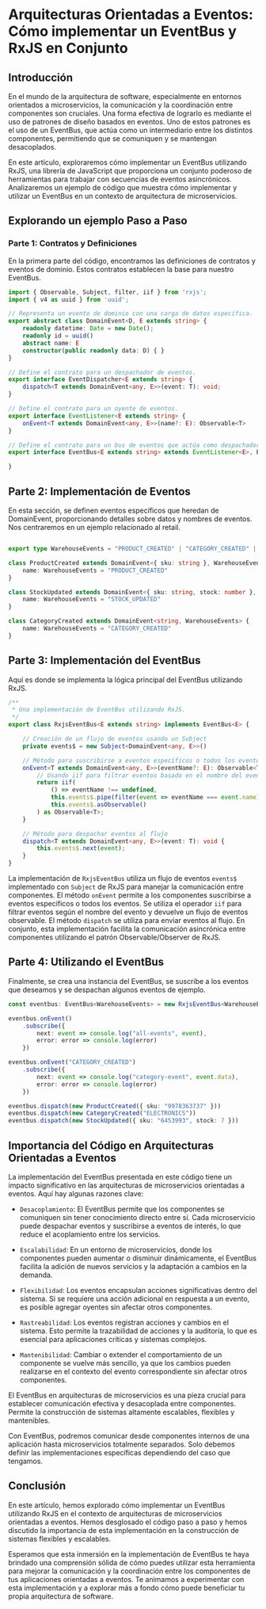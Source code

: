 # Arquitecturas Orientadas a Eventos: Cómo implementar un EventBus y RxJS en Conjunto

## Introducción

En el mundo de la arquitectura de software, especialmente en entornos orientados a microservicios, la comunicación y la coordinación entre componentes son cruciales. Una forma efectiva de lograrlo es mediante el uso de patrones de diseño basados en eventos. Uno de estos patrones es el uso de un EventBus, que actúa como un intermediario entre los distintos componentes, permitiendo que se comuniquen y se mantengan desacoplados.

En este artículo, exploraremos cómo implementar un EventBus utilizando RxJS, una librería de JavaScript que proporciona un conjunto poderoso de herramientas para trabajar con secuencias de eventos asincrónicos. Analizaremos un ejemplo de código que muestra cómo implementar y utilizar un EventBus en un contexto de arquitectura de microservicios.

## Explorando un ejemplo Paso a Paso
### Parte 1: Contratos y Definiciones
En la primera parte del código, encontramos las definiciones de contratos y eventos de dominio. Estos contratos establecen la base para nuestro EventBus.

```typescript
import { Observable, Subject, filter, iif } from 'rxjs';
import { v4 as uuid } from 'uuid';

// Representa un evento de dominio con una carga de datos específica.
export abstract class DomainEvent<D, E extends string> {
    readonly datetime: Date = new Date();
    readonly id = uuid()
    abstract name: E
    constructor(public readonly data: D) { }
}

// Define el contrato para un despachador de eventos.
export interface EventDispatcher<E extends string> {
    dispatch<T extends DomainEvent<any, E>>(event: T): void;
}

// Define el contrato para un oyente de eventos.
export interface EventListener<E extends string> {
    onEvent<T extends DomainEvent<any, E>>(name?: E): Observable<T>
}

// Define el contrato para un bus de eventos que actúa como despachador y oyente.
export interface EventBus<E extends string> extends EventListener<E>, EventDispatcher<E> {

}

```

## Parte 2: Implementación de Eventos

En esta sección, se definen eventos específicos que heredan de DomainEvent, proporcionando detalles sobre datos y nombres de eventos. Nos centraremos en un ejemplo relacionado al retail.

```typescript

export type WarehouseEvents = "PRODUCT_CREATED" | "CATEGORY_CREATED" | "STOCK_UPDATED"

class ProductCreated extends DomainEvent<{ sku: string }, WarehouseEvents> {
    name: WarehouseEvents = "PRODUCT_CREATED"
}

class StockUpdated extends DomainEvent<{ sku: string, stock: number }, WarehouseEvents> {
    name: WarehouseEvents = "STOCK_UPDATED"
}

class CategoryCreated extends DomainEvent<string, WarehouseEvents> {
    name: WarehouseEvents = "CATEGORY_CREATED"
}

```
## Parte 3: Implementación del EventBus
Aquí es donde se implementa la lógica principal del EventBus utilizando RxJS.

```typescript
/**
 * Una implementación de EventBus utilizando RxJS.
 */
export class RxjsEventBus<E extends string> implements EventBus<E> {

    // Creación de un flujo de eventos usando un Subject
    private events$ = new Subject<DomainEvent<any, E>>()

    // Método para suscribirse a eventos específicos o todos los eventos
    onEvent<T extends DomainEvent<any, E>>(eventName?: E): Observable<T> {
        // Usando iif para filtrar eventos basado en el nombre del evento
        return iif(
            () => eventName !== undefined,
            this.events$.pipe(filter(event => eventName === event.name)),
            this.events$.asObservable()
        ) as Observable<T>;
    }

    // Método para despachar eventos al flujo
    dispatch<T extends DomainEvent<any, E>>(event: T): void {
        this.events$.next(event);
    }
}

```

 La implementación de `RxjsEventBus` utiliza un flujo de eventos `events$` implementado con `Subject` de RxJS para manejar la comunicación entre componentes. El método `onEvent` permite a los componentes suscribirse a eventos específicos o todos los eventos. Se utiliza el operador `iif` para filtrar eventos según el nombre del evento y devuelve un flujo de eventos observable. El método `dispatch` se utiliza para enviar eventos al flujo. En conjunto, esta implementación facilita la comunicación asincrónica entre componentes utilizando el patrón Observable/Observer de RxJS.


## Parte 4: Utilizando el EventBus

Finalmente, se crea una instancia del EventBus, se suscribe a los eventos que deseamos y se despachan algunos eventos de ejemplo.

```typescript
const eventbus: EventBus<WarehouseEvents> = new RxjsEventBus<WarehouseEvents>()

eventbus.onEvent()
    .subscribe({
        next: event => console.log("all-events", event),
        error: error => console.log(error)
    })

eventbus.onEvent("CATEGORY_CREATED")
    .subscribe({
        next: event => console.log("category-event", event.data),
        error: error => console.log(error)
    })

eventbus.dispatch(new ProductCreated({ sku: "9978363737" }))
eventbus.dispatch(new CategoryCreated("ELECTRONICS"))
eventbus.dispatch(new StockUpdated({ sku: "6453993", stock: 7 }))

```


## Importancia del Código en Arquitecturas Orientadas a Eventos
La implementación del EventBus presentada en este código tiene un impacto significativo en las arquitecturas de microservicios orientadas a eventos. Aquí hay algunas razones clave:

* `Desacoplamiento`: El EventBus permite que los componentes se comuniquen sin tener conocimiento directo entre sí. Cada microservicio puede despachar eventos y suscribirse a eventos de interés, lo que reduce el acoplamiento entre los servicios.

* `Escalabilidad`: En un entorno de microservicios, donde los componentes pueden aumentar o disminuir dinámicamente, el EventBus facilita la adición de nuevos servicios y la adaptación a cambios en la demanda.

* `Flexibilidad`: Los eventos encapsulan acciones significativas dentro del sistema. Si se requiere una acción adicional en respuesta a un evento, es posible agregar oyentes sin afectar otros componentes.

* `Rastreabilidad`: Los eventos registran acciones y cambios en el sistema. Esto permite la trazabilidad de acciones y la auditoría, lo que es esencial para aplicaciones críticas y sistemas complejos.

* `Mantenibilidad`: Cambiar o extender el comportamiento de un componente se vuelve más sencillo, ya que los cambios pueden realizarse en el contexto del evento correspondiente sin afectar otros componentes.

El EventBus en arquitecturas de microservicios es una pieza crucial para establecer comunicación efectiva y desacoplada entre componentes. Permite la construcción de sistemas altamente escalables, flexibles y mantenibles.

Con EventBus, podremos comunicar desde componentes internos de una aplicación hasta microservicios totalmente separados. Solo debemos definir las implementaciones específicas dependiendo del caso que tengamos.

## Conclusión

En este artículo, hemos explorado cómo implementar un EventBus utilizando RxJS en el contexto de arquitecturas de microservicios orientadas a eventos. Hemos desglosado el código paso a paso y hemos discutido la importancia de esta implementación en la construcción de sistemas flexibles y escalables.

Esperamos que esta inmersión en la implementación de EventBus te haya brindado una comprensión sólida de cómo puedes utilizar esta herramienta para mejorar la comunicación y la coordinación entre los componentes de tus aplicaciones orientadas a eventos. Te animamos a experimentar con esta implementación y a explorar más a fondo cómo puede beneficiar tu propia arquitectura de software.

